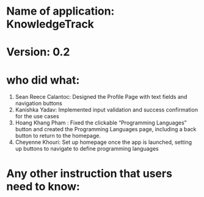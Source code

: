 # Name of application: KnowledgeTrack
# Version: 0.2

# who did what:
1. Sean Reece Calantoc: Designed the Profile Page with text fields and navigation buttons 
2. Kanishka Yadav: Implemented input validation and success confirmation for the use cases
3. Hoang Khang Pham : Fixed the clickable “Programming Languages” button and created the Programming Languages page, including a back button to return to the homepage.
3. Cheyenne Khouri: Set up homepage once the app is launched, setting up buttons to navigate to define programming languages


# Any other instruction that users need to know:




